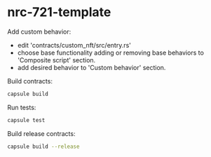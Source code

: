 # nrc-721-template

Add custom behavior:

* edit 'contracts/custom_nft/src/entry.rs'
* choose base functionality adding or removing base behaviors to 'Composite script' section.
* add desired behavior to 'Custom behavior' section.

Build contracts:

```sh
capsule build
```

Run tests:

```sh
capsule test
```

Build release contracts:

```sh
capsule build --release
```